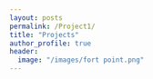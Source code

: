 ```yaml
---
layout: posts
permalink: /Project1/
title: "Projects"
author_profile: true
header:
  image: "/images/fort point.png"
---
```



